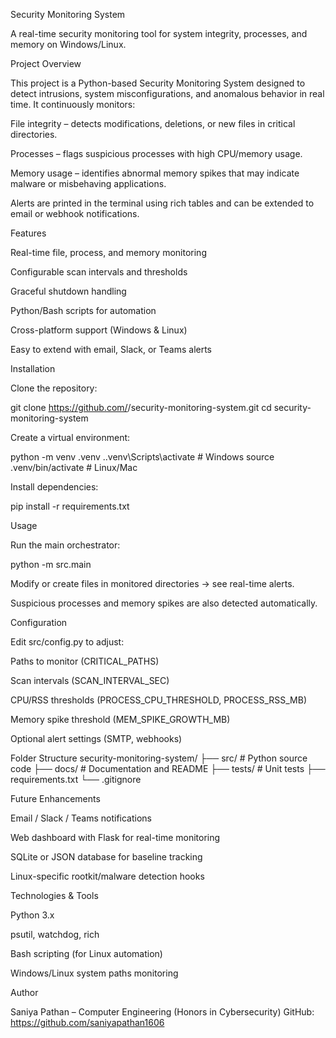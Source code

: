 Security Monitoring System

A real-time security monitoring tool for system integrity, processes, and memory on Windows/Linux.

Project Overview

This project is a Python-based Security Monitoring System designed to detect intrusions, system misconfigurations, and anomalous behavior in real time. It continuously monitors:

File integrity – detects modifications, deletions, or new files in critical directories.

Processes – flags suspicious processes with high CPU/memory usage.

Memory usage – identifies abnormal memory spikes that may indicate malware or misbehaving applications.

Alerts are printed in the terminal using rich tables and can be extended to email or webhook notifications.

Features

Real-time file, process, and memory monitoring

Configurable scan intervals and thresholds

Graceful shutdown handling

Python/Bash scripts for automation

Cross-platform support (Windows & Linux)

Easy to extend with email, Slack, or Teams alerts

Installation

Clone the repository:

git clone https://github.com/<your-username>/security-monitoring-system.git
cd security-monitoring-system


Create a virtual environment:

python -m venv .venv
.\.venv\Scripts\activate  # Windows
source .venv/bin/activate  # Linux/Mac


Install dependencies:

pip install -r requirements.txt

Usage

Run the main orchestrator:

python -m src.main


Modify or create files in monitored directories → see real-time alerts.

Suspicious processes and memory spikes are also detected automatically.

Configuration

Edit src/config.py to adjust:

Paths to monitor (CRITICAL_PATHS)

Scan intervals (SCAN_INTERVAL_SEC)

CPU/RSS thresholds (PROCESS_CPU_THRESHOLD, PROCESS_RSS_MB)

Memory spike threshold (MEM_SPIKE_GROWTH_MB)

Optional alert settings (SMTP, webhooks)

Folder Structure
security-monitoring-system/
├── src/         # Python source code
├── docs/        # Documentation and README
├── tests/       # Unit tests
├── requirements.txt
└── .gitignore

Future Enhancements

Email / Slack / Teams notifications

Web dashboard with Flask for real-time monitoring

SQLite or JSON database for baseline tracking

Linux-specific rootkit/malware detection hooks

Technologies & Tools

Python 3.x

psutil, watchdog, rich

Bash scripting (for Linux automation)

Windows/Linux system paths monitoring

Author

Saniya Pathan – Computer Engineering (Honors in Cybersecurity)
GitHub: https://github.com/saniyapathan1606
